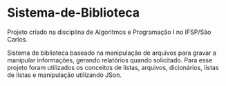 # Sistema-de-Biblioteca
Projeto criado na disciplina de Algoritmos e Programação I no IFSP/São Carlos. 

Sistema de biblioteca baseado na manipulação de arquivos para gravar a manipular informações, gerando relatórios quando solicitado.
Para esse projeto foram utilizados os conceitos de listas, arquivos, dicionários, listas de listas e manipulação utilizando JSon.
